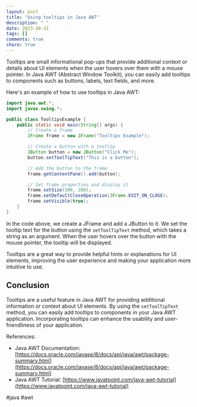 ```yaml
---
layout: post
title: "Using tooltips in Java AWT"
description: " "
date: 2023-10-31
tags: []
comments: true
share: true
---
```


Tooltips are small informational pop-ups that provide additional context or details about UI elements when the user hovers over them with a mouse pointer. In Java AWT (Abstract Window Toolkit), you can easily add tooltips to components such as buttons, labels, text fields, and more.

Here's an example of how to use tooltips in Java AWT:

```java
import java.awt.*;
import javax.swing.*;

public class TooltipsExample {
    public static void main(String[] args) {
        // Create a frame
        JFrame frame = new JFrame("Tooltips Example");

        // Create a button with a tooltip
        JButton button = new JButton("Click Me");
        button.setToolTipText("This is a button");

        // Add the button to the frame
        frame.getContentPane().add(button);

        // Set frame properties and display it
        frame.setSize(300, 200);
        frame.setDefaultCloseOperation(JFrame.EXIT_ON_CLOSE);
        frame.setVisible(true);
    }
}
```

In the code above, we create a JFrame and add a JButton to it. We set the tooltip text for the button using the `setToolTipText` method, which takes a string as an argument. When the user hovers over the button with the mouse pointer, the tooltip will be displayed.

Tooltips are a great way to provide helpful hints or explanations for UI elements, improving the user experience and making your application more intuitive to use.

## Conclusion

Tooltips are a useful feature in Java AWT for providing additional information or context about UI elements. By using the `setToolTipText` method, you can easily add tooltips to components in your Java AWT application. Incorporating tooltips can enhance the usability and user-friendliness of your application.

References: 
- Java AWT Documentation: [https://docs.oracle.com/javase/8/docs/api/java/awt/package-summary.html](https://docs.oracle.com/javase/8/docs/api/java/awt/package-summary.html)
- Java AWT Tutorial: [https://www.javatpoint.com/java-awt-tutorial](https://www.javatpoint.com/java-awt-tutorial)

#java #awt